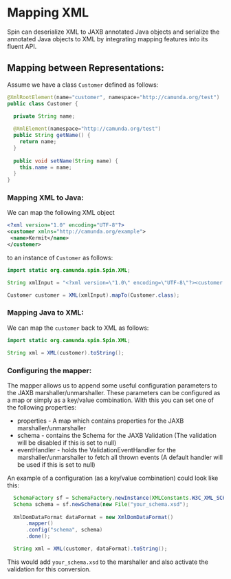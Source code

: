 # Mapping XML

Spin can deserialize XML to JAXB annotated Java objects and serialize the annotated Java objects to XML by integrating mapping features into its fluent API.

## Mapping between Representations:

Assume we have a class `Customer` defined as follows:

```java
@XmlRootElement(name="customer", namespace="http://camunda.org/test")
public class Customer {

  private String name;
  
  @XmlElement(namespace="http://camunda.org/test")
  public String getName() {
    return name;
  }
  
  public void setName(String name) {
    this.name = name;
  }
}
```

### Mapping XML to Java:

We can map the following XML object
 
 ```xml 
<?xml version="1.0" encoding="UTF-8"?>
<customer xmlns="http://camunda.org/example">
  <name>Kermit</name>
</customer>
 ```
 
 to an instance of `Customer` as follows:

```java
import static org.camunda.spin.Spin.XML;

String xmlInput = "<?xml version=\"1.0\" encoding=\"UTF-8\"?><customer xmlns=\"http://camunda.org/example\"><name>Kermit</name></customer>";

Customer customer = XML(xmlInput).mapTo(Customer.class);
```

### Mapping Java to XML:

We can map the `customer` back to XML as follows:

```java
import static org.camunda.spin.Spin.XML;

String xml = XML(customer).toString();
```

### Configuring the mapper:

The mapper allows us to append some useful configuration parameters to the JAXB marshaller/unmarshaller. These parameters
can be configured as a map or simply as a key/value combination. With this you can set one of the following properties:

  * properties - A map which contains properties for the JAXB marshaller/unmarshaller
  * schema - contains the Schema for the JAXB Validation (The validation will be disabled if this is set to null)
  * eventHandler - holds the ValidationEventHandler for the marshaller/unmarshaller to fetch all thrown events (A default handler will be used if this is set to null)
  
An example of a configuration (as a key/value combination) could look like this:

```java
  SchemaFactory sf = SchemaFactory.newInstance(XMLConstants.W3C_XML_SCHEMA_NS_URI);
  Schema schema = sf.newSchema(new File("your_schema.xsd");
  
  XmlDomDataFormat dataFormat = new XmlDomDataFormat()
      .mapper()
      .config("schema", schema)
      .done();

  String xml = XML(customer, dataFormat).toString();
```

This would add `your_schema.xsd` to the marshaller and also activate the validation for this conversion.
